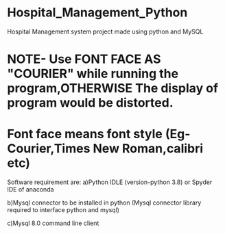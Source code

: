 # Hospital_Management_Python
Hospital Management system project made using python and MySQL

# NOTE- Use FONT FACE AS "COURIER"  while running the program,OTHERWISE The display of program would be distorted. 

# Font face means font style (Eg-Courier,Times New Roman,calibri etc)

Software requirement are:
a)Python IDLE (version-python 3.8) or Spyder IDE of anaconda 

b)Mysql connector to be installed in python (Mysql connector library required to interface python and mysql)

c)Mysql 8.0 command line client
